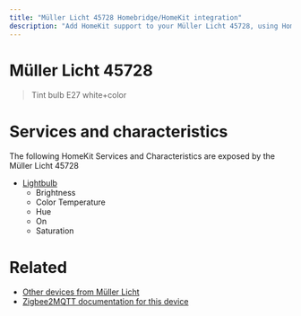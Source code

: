 ```yaml
---
title: "Müller Licht 45728 Homebridge/HomeKit integration"
description: "Add HomeKit support to your Müller Licht 45728, using Homebridge, Zigbee2MQTT and homebridge-z2m."
---
```

<!---
This file has been GENERATED using src/docgen/docgen.ts
DO NOT EDIT THIS FILE MANUALLY!
-->
# Müller Licht 45728
> Tint bulb E27 white+color


# Services and characteristics
The following HomeKit Services and Characteristics are exposed by
the Müller Licht 45728

* [Lightbulb](../../light.md)
  * Brightness
  * Color Temperature
  * Hue
  * On
  * Saturation


# Related
* [Other devices from Müller Licht](../index.md#muller_licht)
* [Zigbee2MQTT documentation for this device](https://www.zigbee2mqtt.io/devices/45728.html)